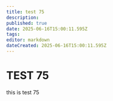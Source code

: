 ```yaml
---
title: test 75
description: 
published: true
date: 2025-06-16T15:00:11.595Z
tags: 
editor: markdown
dateCreated: 2025-06-16T15:00:11.595Z
---
```


# TEST 75
this is test 75
